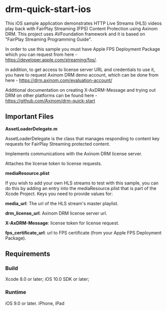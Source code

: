 # drm-quick-start-ios

This iOS sample application demonstrates HTTP Live Streams (HLS) videos play back with FairPlay Streaming (FPS) Content Protection using Axinom DRM. 
This project uses AVFoundation framework and it is based on "FairPlay Streaming Programming Guide".

In order to use this sample you must have Apple FPS Deployment Package which you can request from here - https://developer.apple.com/streaming/fps/.

in addition, to get access to license server URL and credentials to use it, you have to request Axinom DRM demo account, which can be done from here - https://drm.axinom.com/evaluation-account/

Additional documentation on creating X-AxDRM-Message and trying out DRM on other platforms can be found here - https://github.com/Axinom/drm-quick-start

## Important Files

__AssetLoaderDelegate.m__

AssetLoaderDelegate is the class that manages responding to content key requests for FairPlay Streaming protected content.

Implements communications with the Axinom DRM license server.

Attaches the license token to license requests.


__mediaResource.plist__

If you wish to add your own HLS streams to test with this sample, you can do this by adding an entry into the mediaResource.plist that is part of the Xcode Project. Keys you need to provide values for:

__media_url__: The url of the HLS stream's master playlist.

__drm_license_url__: Axinom DRM license server url.

__X-AxDRM-Message__: license token for license request.

__fps_certificate_url__: url to FPS certificate (from your Apple FPS Deployment Package).


## Requirements

### Build

Xcode 8.0 or later; iOS 10.0 SDK or later;

### Runtime

iOS 9.0 or later.
iPhone, iPad
